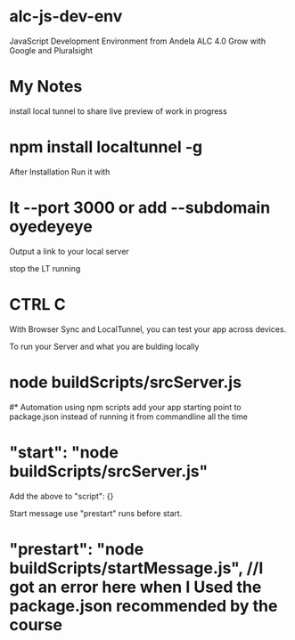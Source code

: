 # alc-js-dev-env
JavaScript Development Environment from Andela ALC 4.0 Grow with Google and Pluralsight

# My Notes
 install local tunnel to share live preview of work in progress

# npm install localtunnel -g

 After Installation Run it with

# lt --port 3000 or add --subdomain oyedeyeye

 Output a link to your local server 

stop the LT running
 # CTRL C 

With Browser Sync and LocalTunnel, you can test your app across devices.

To run your Server and what you are bulding locally

# node buildScripts/srcServer.js 


#* Automation using npm scripts
add your app starting point to package.json instead of running it from commandline all the time
# "start": "node buildScripts/srcServer.js"
Add the above to "script": {}

Start message use "prestart" runs before start.
#  "prestart": "node buildScripts/startMessage.js", //I got an error here when I Used the package.json recommended by the course
